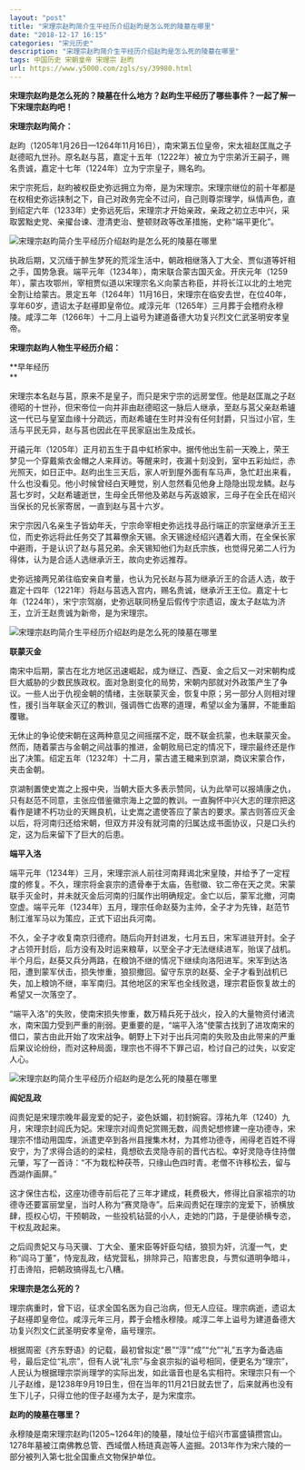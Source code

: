 ```yaml
---
layout: "post"
title: "宋理宗赵昀简介生平经历介绍赵昀是怎么死的陵墓在哪里"
date: "2018-12-17 16:15"
categories: "宋元历史"
description: "宋理宗赵昀简介生平经历介绍赵昀是怎么死的陵墓在哪里"
tags: 中国历史 宋朝皇帝 宋理宗 赵昀
url: https://www.y5000.com/zgls/sy/39980.html
---
```






**宋理宗赵昀是怎么死的？陵墓在什么地方？赵昀生平经历了哪些事件？一起了解一下宋理宗赵昀吧！**

 **宋理宗赵昀简介：**

赵昀（1205年1月26日—1264年11月16日），南宋第五位皇帝，宋太祖赵匡胤之子赵德昭九世孙。原名赵与莒，嘉定十五年（1222年）被立为宁宗弟沂王嗣子，赐名贵诚，嘉定十七年（1224年）立为宁宗皇子，赐名昀。

宋宁宗死后，赵昀被权臣史弥远拥立为帝，是为宋理宗。宋理宗继位的前十年都是在权相史弥远挟制之下，自己对政务完全不过问，自己则尊崇理学，纵情声色，直到绍定六年（1233年）史弥远死后，宋理宗才开始亲政，亲政之初立志中兴，采取罢黜史党、亲擢台谏、澄清吏治、整顿财政等改革措施，史称“端平更化”。

![宋理宗赵昀简介生平经历介绍赵昀是怎么死的陵墓在哪里](https://img.y5000.com/uploads/allimg/190111/0de57f1085190db13877592b2fdeb936.jpg)

执政后期，又沉缅于醉生梦死的荒淫生活中，朝政相继落入丁大全、贾似道等奸相之手，国势急衰。端平元年（1234年），南宋联合蒙古国灭金。开庆元年（1259年），蒙古攻鄂州，宰相贾似道以宋理宗名义向蒙古称臣，并将长江以北的土地完全割让给蒙古。景定五年（1264年）11月16日，宋理宗在临安去世，在位40年，享年60岁，遗诏太子赵禥即皇帝位。咸淳元年（1265年）三月葬于会稽府永穆陵。咸淳二年（1266年）十二月上谥号为建道备德大功复兴烈文仁武圣明安孝皇帝。

 **宋理宗赵昀人物生平经历介绍：**

 **早年经历  
**

宋理宗本名赵与莒，原来不是皇子，而只是宋宁宗的远房堂侄。他是赵匡胤之子赵德昭的十世孙，但宋帝位一向并非由赵德昭这一脉后人继承，至赵与莒父亲赵希瓐这一代已与皇室血缘十分疏远，而赵希瓐在生时并没有任何封爵，只当过小官，生活与平民无异，赵与莒也因此在平民家庭出生及成长。

开禧元年（1205年）正月初五生于县中虹桥家中。据传他出生前一天晚上，荣王梦见一个穿戴紫衣金帽之人来拜访。等醒来时，夜漏十刻没到，室中五彩灿烂，赤光照天，如日正中。赵昀出生三天后，家人听到屋外面有车马声，急忙赶出来看，什么也没看见。他小时候曾经白天睡觉，别人忽然看见他身上隐隐出现龙鳞。赵与莒七岁时，父赵希瓐逝世，生母全氏带他及弟赵与芮返娘家，三母子在全氏在绍兴当保长的兄长家寄居，一直到赵与莒十六岁。

宋宁宗因八名亲生子皆幼年夭，宁宗命宰相史弥远找寻品行端正的宗室继承沂王王位，而史弥远将此任务交了其幕僚余天锡。余天锡途经绍兴遇着大雨，在全保长家中避雨，于是认识了赵与莒兄弟。余天锡知他们为赵氏宗族，也觉得兄弟二人行为得体，认为是合适人选继承沂王，故向史弥远推荐。

史弥远接两兄弟往临安亲自考量，也认为兄长赵与莒为继承沂王的合适人选，故于嘉定十四年（1221年）将赵与莒选入宫内，赐名贵诚，继承沂王王位。嘉定十七年（1224年），宋宁宗驾崩，史弥远联同杨皇后假传宁宗遗诏，废太子赵竑为济王，立沂王赵贵诚为新帝，是为宋理宗。

![宋理宗赵昀简介生平经历介绍赵昀是怎么死的陵墓在哪里](https://img.y5000.com/uploads/allimg/190111/140f833d59fc8f6b17f3c8c8ab3c8791.jpg)

 **联蒙灭金**

南宋中后期，蒙古在北方地区迅速崛起，成为继辽、西夏、金之后又一对宋朝构成巨大威胁的少数民族政权。面对急剧变化的局势，宋朝内部就对外政策产生了争议。一些人出于仇视金朝的情绪，主张联蒙灭金，恢复中原；另一部分人则相对理性，援引当年联金灭辽的教训，强调唇亡齿寒的道理，希望以金为藩屏，不能重蹈覆辙。

无休止的争论使宋朝在这两种意见之间摇摆不定，既不联金抗蒙，也未联蒙灭金。然而，随着蒙古与金朝之间战事的推进，金朝败局已定的情况下，理宗最终还是作出了决策。绍定五年（1232年）十二月，蒙古遣王檝来到京湖，商议宋蒙合作，夹击金朝。

京湖制置使史嵩之上报中央，当朝大臣大多表示赞同，认为此举可以报靖康之仇，只有赵范不同意，主张应借鉴徽宗海上之盟的教训。一直胸怀中兴大志的理宗把这看作是建不朽功业的天赐良机，让史嵩之遣使答应了蒙古的要求。蒙古则答应灭金以后，将河南归还给宋朝，但双方并没有就河南的归属达成书面协议，只是口头约定，这为后来留下了巨大的后患。

 **端平入洛**

端平元年（1234年）三月，宋理宗派人前往河南拜谒北宋皇陵，并给予了一定程度的修复。不久，理宗将金哀宗的遗骨奉于太庙，告慰徽、钦二帝在天之灵。宋蒙联手灭金时，并未就灭金后河南的归属作出明确规定。金亡以后，蒙军北撤，河南空虚。端平元年（1234年）五月，理宗任命赵葵为主帅，全子才为先锋，赵范节制江淮军马以为策应，正式下诏出兵河南。

不久，全子才收复南京归德府。随后向开封进发，七月五日，宋军进驻开封。全子才占领开封后，后方没有及时运来粮草，以至全子才无法继续进军，贻误了战机。半个月后，赵葵又兵分两路，在粮饷不继的情况下继续向洛阳进军。宋军到达洛阳，遭到蒙军伏击，损失惨重，狼狈撤回。留守东京的赵葵、全子才看到战机已失，加上粮饷不继，率军南归。其他地区的宋军也全线败退，理宗君臣恢复故土的希望又一次落空了。

“端平入洛”的失败，使南宋损失惨重，数万精兵死于战火，投入的大量物资付诸流水，南宋国力受到严重的削弱。更重要的是，“端平入洛”使蒙古找到了进攻南宋的借口，蒙古由此开始了攻宋战争。朝野上下对于出兵河南的失败及由此带来的严重后果议论纷纷，而对这种局面，理宗也不得不下罪己诏，检讨自己的过失，以安定人心。

![宋理宗赵昀简介生平经历介绍赵昀是怎么死的陵墓在哪里](https://img.y5000.com/uploads/allimg/190111/bd585df07acd058b8c32114625c83a4b.jpg)

 **阎妃乱政**

阎贵妃是宋理宗晚年最宠爱的妃子，姿色妖媚，初封婉容。淳祐九年（1240）九月，宋理宗封阎氏为妃。宋理宗对阎贵妃赏赐无数，阎贵妃想修建一座功德寺，宋理宗不惜动用国库，派遣吏卒到各州县搜集木材，为其修功德寺，闹得老百姓不得安宁，为了求得合适的的梁柱，竟想砍去灵隐寺前的晋代古松。幸好灵隐寺住持僧元肇，写了一首诗：“不为栽松种茯苓，只缘山色四时青。老僧不许移松去，留与西湖作画屏。”

这才保住古松，这座功德寺前后花了三年才建成，耗费极大，修得比自家祖宗的功德寺还要富丽堂皇，当时人称为“赛灵隐寺”。后来阎贵妃在理宗的宠爱下，骄横放肆，揽权心切，干预朝政，一些投机钻营的小人，走她的门路，于是便骄横专恣，干权乱政起来。

之后阎贵妃又与马天骥、丁大全、董宋臣等奸臣勾结，狼狈为奸，沆瀣一气，史称“阎马丁董”，恃宠乱政，结党营私，排除异己，陷害忠良，与贾似道明争暗斗，打击谗陷，把朝政搞得乱七八糟。

 **宋理宗是怎么死的？**

理宗病重时，曾下诏，征求全国名医为自己治病，但无人应征。理宗病逝，遗诏太子赵禥即皇帝位。咸淳元年三月，葬于会稽永穆陵。咸淳二年上谥号为建道备德大功复兴烈文仁武圣明安孝皇帝，庙号理宗。

根据周密《齐东野语》的记载，最初曾拟定“景”“淳”“成”“允”“礼”五字为备选庙号，最后定位“礼宗”，但有人说“礼宗”与金哀宗拟的谥号相同，便更名为“理宗”，人民认为根据理宗崇尚理学的实际出发，如此谐音也是名实相符。宋理宗只有一个儿子赵维，是1238年9月19日生，但在当年的11月21日就去世了，后来就再也没有生下儿子，只得立他的侄子赵禥为太子，是为宋度宗。

 **赵昀的陵墓在哪里？**

永穆陵是南宋理宗赵昀(1205~1264年)的陵墓，陵址位于绍兴市富盛镇攒宫山。1278年墓被江南佛教总管、西域僧人杨琏真迦等人盗掘。2013年作为宋六陵的一部分被列入第七批全国重点文物保护单位。
